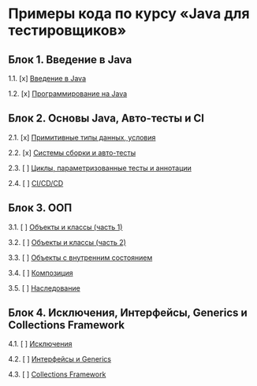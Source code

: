 # Примеры кода по курсу «Java для тестировщиков»

## Блок 1. Введение в Java

1.1. [x] [Введение в Java](intro)

1.2. [x] [Программирование на Java](programming)

## Блок 2. Основы Java, Авто-тесты и CI

2.1. [x] [Примитивные типы данных, условия](data)

2.2. [x] [Системы сборки и авто-тесты](maven-junit)

2.3. [ ] [Циклы, параметризованные тесты и аннотации](params)

2.4. [ ] [CI/CD/CD](continuous)

## Блок 3. ООП

3.1. [ ] [Объекты и классы (часть 1)](oop1)

3.2. [ ] [Объекты и классы (часть 2)](oop2)

3.3. [ ] [Объекты с внутренним состоянием](state)

3.4. [ ] [Композиция](composition)

3.5. [ ] [Наследование](inheritance)

## Блок 4. Исключения, Интерфейсы, Generics и Collections Framework

4.1. [ ] [Исключения](exceptions)

4.2. [ ] [Интерфейсы и Generics](interfaces)

4.3. [ ] [Collections Framework](collections)
